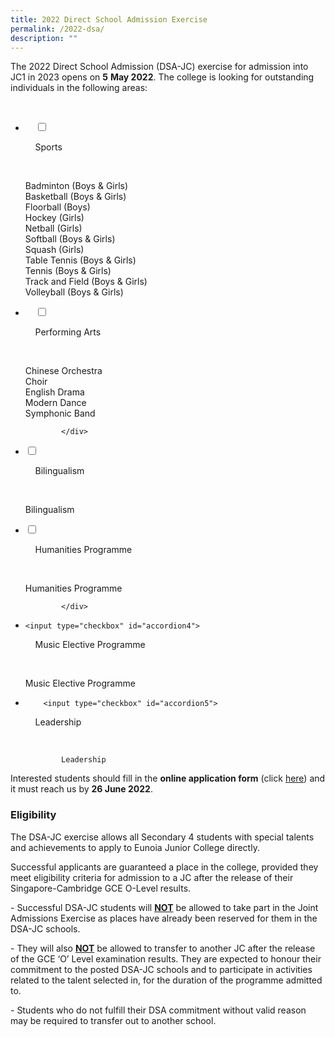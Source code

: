 ```yaml
---
title: 2022 Direct School Admission Exercise
permalink: /2022-dsa/
description: ""
---
```

The 2022 Direct School Admission (DSA-JC) exercise for admission into JC1 in 2023 opens on **5** **May 2022**. The college is looking for outstanding individuals in the following areas:

<ul class="jekyllcodex_accordion">

  <li>

    <input type="checkbox" id="accordion1">

    <label for="accordion1">Sports</label>

    <div>
			
Badminton (Boys & Girls) <br>
Basketball (Boys & Girls) <br>
Floorball (Boys) <br>
Hockey (Girls) <br>
Netball (Girls) <br>
Softball (Boys & Girls) <br>
Squash (Girls) <br>
Table Tennis (Boys & Girls) <br>
Tennis (Boys & Girls) <br>
Track and Field (Boys & Girls) <br>
Volleyball (Boys & Girls)
			
</div>

</li>
	<li>

    <input type="checkbox" id="accordion2">

    <label for="accordion2">Performing Arts</label>

    <div>
			
Chinese Orchestra <br>
Choir <br>
English Drama <br> 
Modern Dance <br>
Symphonic Band
			
			</div>

</li>
	<li>
		
<input type="checkbox" id="accordion3">

    <label for="accordion3">Bilingualism</label>

    <div>
			
Bilingualism
			
</div>

</li>
	<li>
		
<input type="checkbox" id="accordion3">

    <label for="accordion3">Humanities Programme</label>

    <div>
			
Humanities Programme
			
			</div>

</li>
	<li>
		
	<input type="checkbox" id="accordion4">

    <label for="accordion4">Music Elective Programme</label>

    <div>
			
Music Elective Programme
			
</div>

</li>
	<li>
		
		<input type="checkbox" id="accordion5">

    <label for="accordion5">Leadership</label>

    <div>
			
			Leadership
			
</div>

</li>
	
</ul>		

Interested students should fill in the **online application form** (click [here](https://form.gov.sg/627129eec1b494001180e0d2)) and it must reach us by **26 June 2022**.

### Eligibility

The DSA-JC exercise allows all Secondary 4 students with special talents and achievements to apply to Eunoia Junior College directly.

Successful applicants are guaranteed a place in the college, provided they meet eligibility criteria for admission to a JC after the release of their Singapore-Cambridge GCE O-Level results.

\- Successful DSA-JC students will <strong><u>NOT</u></strong> be allowed to take part in the Joint Admissions Exercise as places have already been reserved for them in the DSA-JC schools.

\- They will also <u><Strong>NOT</strong></u> be allowed to transfer to another JC after the release of the GCE ‘O’ Level examination results. They are expected to honour their commitment to the posted DSA-JC schools and to participate in activities related to the talent selected in, for the duration of the programme admitted to.

\- Students who do not fulfill their DSA commitment without valid reason may be required to transfer out to another school.